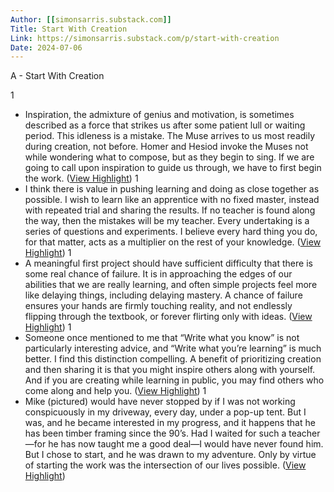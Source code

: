 ```yaml
---
Author: [[simonsarris.substack.com]]
Title: Start With Creation
Link: https://simonsarris.substack.com/p/start-with-creation
Date: 2024-07-06
---
```

A - Start With Creation

1
- Inspiration, the admixture of genius and motivation, is sometimes described as a force that strikes us after some patient lull or waiting period. This idleness is a mistake. The Muse arrives to us most readily during creation, not before. Homer and Hesiod invoke the Muses not while wondering what to compose, but as they begin to sing. If we are going to call upon inspiration to guide us through, we have to first begin the work. ([View Highlight](https://instapaper.com/read/1527657211/21488357))
1
- I think there is value in pushing learning and doing as close together as possible. I wish to learn like an apprentice with no fixed master, instead with repeated trial and sharing the results. If no teacher is found along the way, then the mistakes will be my teacher. Every undertaking is a series of questions and experiments. I believe every hard thing you do, for that matter, acts as a multiplier on the rest of your knowledge. ([View Highlight](https://instapaper.com/read/1527657211/21488361))
1
- A meaningful first project should have sufficient difficulty that there is some real chance of failure. It is in approaching the edges of our abilities that we are really learning, and often simple projects feel more like delaying things, including delaying mastery. A chance of failure ensures your hands are firmly touching reality, and not endlessly flipping through the textbook, or forever flirting only with ideas. ([View Highlight](https://instapaper.com/read/1527657211/21488365))
1
- Someone once mentioned to me that “Write what you know” is not particularly interesting advice, and “Write what you’re learning” is much better. I find this distinction compelling. A benefit of prioritizing creation and then sharing it is that you might inspire others along with yourself. And if you are creating while learning in public, you may find others who come along and help you. ([View Highlight](https://instapaper.com/read/1527657211/21488370))
1
- Mike (pictured) would have never stopped by if I was not working conspicuously in my driveway, every day, under a pop-up tent. But I was, and he became interested in my progress, and it happens that he has been timber framing since the 90’s. Had I waited for such a teacher—for he has now taught me a good deal—I would have never found him. But I chose to start, and he was drawn to my adventure. Only by virtue of starting the work was the intersection of our lives possible. ([View Highlight](https://instapaper.com/read/1527657211/21488377))
